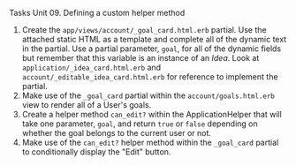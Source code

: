 Tasks Unit 09. Defining a custom helper method

1. Create the `app/views/account/_goal_card.html.erb` partial. Use the attached static HTML as a template and complete all of the dynamic text in the partial. Use a partial parameter, `goal`, for all of the dynamic fields but remember that this variable is an instance of an _Idea_. Look at  `application/_idea_card.html.erb` and `account/_editable_idea_card.html.erb` for reference to implement the partial.
2. Make use of the `_goal_card` partial within the `account/goals.html.erb` view to render all of a User's goals.
3. Create a helper method `can_edit?` within the ApplicationHelper that will take one parameter, `goal`, and return `true` or `false` depending on whether the goal belongs to the current user or not.
4. Make use of the `can_edit?` helper method within the `_goal_card` partial to conditionally display the "Edit" button.
